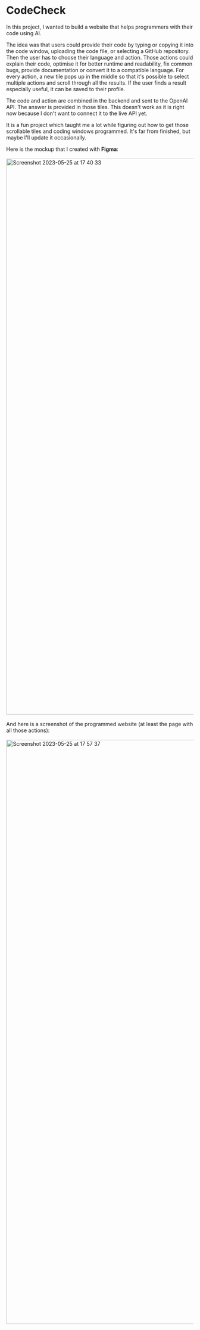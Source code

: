 # CodeCheck
In this project, I wanted to build a website that helps programmers with their code using AI. 

The idea was that users could provide their code by typing or copying it into the code window, uploading the code file, or selecting a GitHub repository. Then the user has to choose their language and action. Those actions could explain their code, optimise it for better runtime and readability, fix common bugs, provide documentation or convert it to a compatible language. For every action, a new tile pops up in the middle so that it's possible to select multiple actions and scroll through all the results. If the user finds a result especially useful, it can be saved to their profile. 

The code and action are combined in the backend and sent to the OpenAI API. The answer is provided in those tiles. This doesn't work as it is right now because I don't want to connect it to the live API yet. 

It is a fun project which taught me a lot while figuring out how to get those scrollable tiles and coding windows programmed. It's far from finished, but maybe I'll update it occasionally.

Here is the mockup that I created with **Figma**:
<br></br>
<img width="1492" alt="Screenshot 2023-05-25 at 17 40 33" src="https://github.com/felixschwebel/CodeCheck/assets/111788725/2a571a5c-7211-43f5-990c-18a91745525f">
<br></br>
And here is a screenshot of the programmed website (at least the page with all those actions):
<br></br>
<img width="1568" alt="Screenshot 2023-05-25 at 17 57 37" src="https://github.com/felixschwebel/CodeCheck/assets/111788725/b7f6c8ff-88f1-4198-9bff-115b927107ab">


